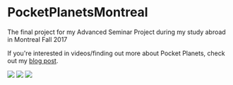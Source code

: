 <h1>PocketPlanetsMontreal</h1>
<p>The final project for my Advanced Seminar Project during my study abroad in Montreal Fall 2017<p>

<p>If you're interested in videos/finding out more about Pocket Planets, check out my <a href="https://www.andrewrimpici.com/pocket-planets/">blog post</a>.</p>

<img src="https://www.andrewrimpici.com/wp-content/uploads/2020/07/pocketplanets_gallery_banner.jpg"/>
<img src="https://www.andrewrimpici.com/wp-content/uploads/2020/07/pocketplanets_gallery_cometunlock.jpg"/>
<img src="https://www.andrewrimpici.com/wp-content/uploads/2020/07/pocketplanets_gallery_redgiantunlock.jpg"/>

